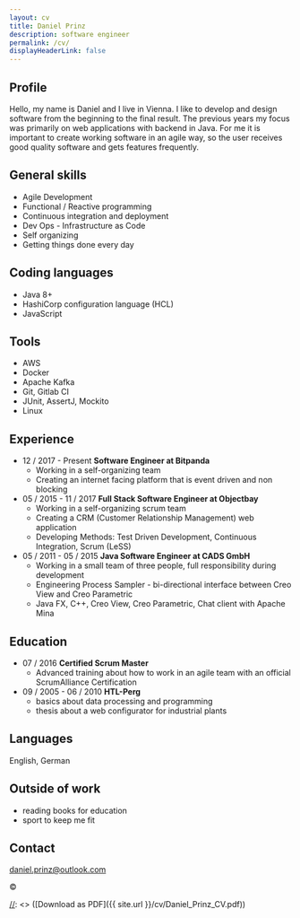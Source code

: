 ```yaml
---
layout: cv
title: Daniel Prinz
description: software engineer
permalink: /cv/
displayHeaderLink: false
---
```


## Profile
Hello, my name is Daniel and I live in Vienna. I like to develop and design software from the beginning to the final result. The previous years my focus was primarily on web applications with backend in Java.
For me it is important to create working software in an agile way, so the user receives good quality software and gets features frequently.

## General skills
* Agile Development
* Functional / Reactive programming
* Continuous integration and deployment
* Dev Ops - Infrastructure as Code
* Self organizing
* Getting things done every day

## Coding languages
* Java 8+
* HashiCorp configuration language (HCL)
* JavaScript

## Tools
* AWS
* Docker
* Apache Kafka
* Git, Gitlab CI
* JUnit, AssertJ, Mockito
* Linux

## Experience
* 12 / 2017 - Present **Software Engineer at Bitpanda**
	* Working in a self-organizing team
	* Creating an internet facing platform that is event driven and non blocking
* 05 / 2015 - 11 / 2017 **Full Stack Software Engineer at Objectbay**
	* Working in a self-organizing scrum team
	* Creating a CRM (Customer Relationship Management) web application
	* Developing Methods: Test Driven Development, Continuous Integration, Scrum (LeSS)
* 05 / 2011 - 05 / 2015 **Java Software Engineer at CADS GmbH**
	* Working in a small team of three people, full responsibility during development
	* Engineering Process Sampler - bi-directional interface between Creo View and Creo Parametric
	* Java FX, C++, Creo View, Creo Parametric, Chat client with Apache Mina

## Education
* 07 / 2016 **Certified Scrum Master**
	* Advanced training about how to work in an agile team with an official ScrumAlliance Certification
* 09 / 2005 - 06 / 2010 **HTL-Perg**
	* basics about data processing and programming
	* thesis about a web configurator for industrial plants

## Languages
English, German

## Outside of work
* reading books for education
* sport to keep me fit

## Contact
daniel.prinz@outlook.com

©

[//]: <> (Download is disabled because PDF is outdated!)
[//]: <> ([Download as PDF]({{ site.url }}/cv/Daniel_Prinz_CV.pdf))
